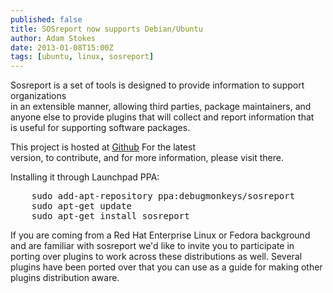 ```yaml
---
published: false
title: SOSreport now supports Debian/Ubuntu
author: Adam Stokes
date: 2013-01-08T15:00Z
tags: [ubuntu, linux, sosreport]
---
```

<p>Sosreport is a set of tools is designed to provide information to support organizations<br />
in an extensible manner, allowing third parties, package maintainers, and<br />
anyone else to provide plugins that will collect and report information that<br />
is useful for supporting software packages.</p>
<p>This project is hosted at <a href=&#34;http://github.com/sosreport/sosreport&#34;>Github</a> For the latest<br />
version, to contribute, and for more information, please visit there.</p>
<p>Installing it through Launchpad PPA:</p>
<pre class=&#34;prettyprint&#34;>
    sudo add-apt-repository ppa:debugmonkeys/sosreport
    sudo apt-get update
    sudo apt-get install sosreport
</pre>
<p>If you are coming from a Red Hat Enterprise Linux or Fedora background and are familiar with sosreport we&#39;d like to invite you to participate in porting over plugins to work across these distributions as well. Several plugins have been ported over that you can use as a guide for making other plugins distribution aware.</p>
